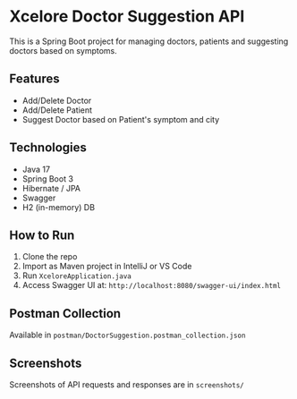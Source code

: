 # Xcelore Doctor Suggestion API

This is a Spring Boot project for managing doctors, patients and suggesting doctors based on symptoms.

## Features
- Add/Delete Doctor
- Add/Delete Patient
- Suggest Doctor based on Patient's symptom and city

## Technologies
- Java 17
- Spring Boot 3
- Hibernate / JPA
- Swagger
- H2 (in-memory) DB

## How to Run
1. Clone the repo
2. Import as Maven project in IntelliJ or VS Code
3. Run `XceloreApplication.java`
4. Access Swagger UI at: `http://localhost:8080/swagger-ui/index.html`

## Postman Collection
Available in `postman/DoctorSuggestion.postman_collection.json`

## Screenshots
Screenshots of API requests and responses are in `screenshots/`
